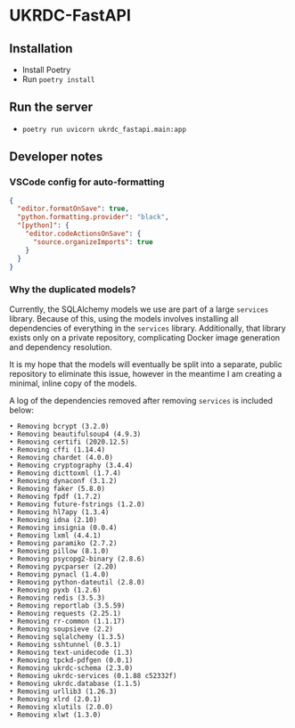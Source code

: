 # UKRDC-FastAPI

## Installation

- Install Poetry
- Run `poetry install`

## Run the server

- `poetry run uvicorn ukrdc_fastapi.main:app`

## Developer notes

### VSCode config for auto-formatting

```json
{
  "editor.formatOnSave": true,
  "python.formatting.provider": "black",
  "[python]": {
    "editor.codeActionsOnSave": {
      "source.organizeImports": true
    }
  }
}
```

### Why the duplicated models?

Currently, the SQLAlchemy models we use are part of a large `services` library. Because of this, using the models involves installing all dependencies of everything in the `services` library. Additionally, that library exists only on a private repository, complicating Docker image generation and dependency resolution.

It is my hope that the models will eventually be split into a separate, public repository to eliminate this issue, however in the meantime I am creating a minimal, inline copy of the models.

A log of the dependencies removed after removing `services` is included below:

```
• Removing bcrypt (3.2.0)
• Removing beautifulsoup4 (4.9.3)
• Removing certifi (2020.12.5)
• Removing cffi (1.14.4)
• Removing chardet (4.0.0)
• Removing cryptography (3.4.4)
• Removing dicttoxml (1.7.4)
• Removing dynaconf (3.1.2)
• Removing faker (5.8.0)
• Removing fpdf (1.7.2)
• Removing future-fstrings (1.2.0)
• Removing hl7apy (1.3.4)
• Removing idna (2.10)
• Removing insignia (0.0.4)
• Removing lxml (4.4.1)
• Removing paramiko (2.7.2)
• Removing pillow (8.1.0)
• Removing psycopg2-binary (2.8.6)
• Removing pycparser (2.20)
• Removing pynacl (1.4.0)
• Removing python-dateutil (2.8.0)
• Removing pyxb (1.2.6)
• Removing redis (3.5.3)
• Removing reportlab (3.5.59)
• Removing requests (2.25.1)
• Removing rr-common (1.1.17)
• Removing soupsieve (2.2)
• Removing sqlalchemy (1.3.5)
• Removing sshtunnel (0.3.1)
• Removing text-unidecode (1.3)
• Removing tpckd-pdfgen (0.0.1)
• Removing ukrdc-schema (2.3.0)
• Removing ukrdc-services (0.1.88 c52332f)
• Removing ukrdc.database (1.1.5)
• Removing urllib3 (1.26.3)
• Removing xlrd (2.0.1)
• Removing xlutils (2.0.0)
• Removing xlwt (1.3.0)
```

